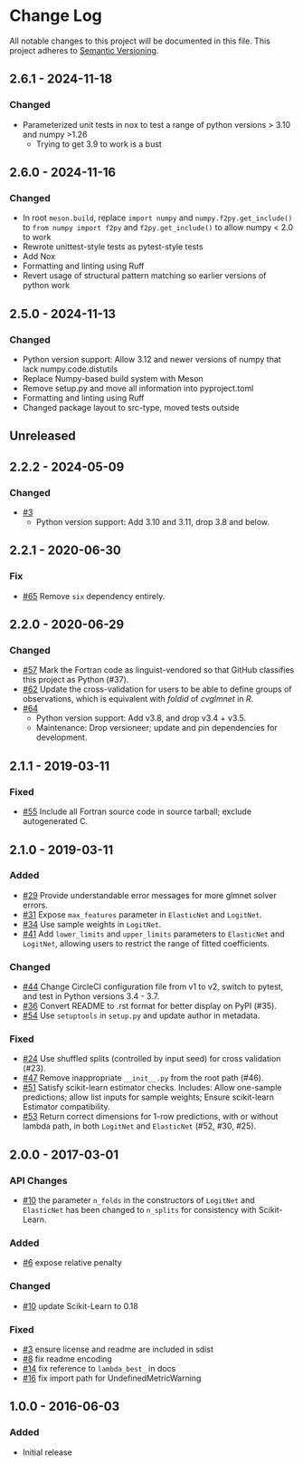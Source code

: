 # Change Log
All notable changes to this project will be documented in this file.
This project adheres to [Semantic Versioning](http://semver.org/).

## 2.6.1 - 2024-11-18
### Changed
* Parameterized unit tests in nox to test a range of python versions > 3.10 and
  numpy >1.26
  * Trying to get 3.9 to work is a bust

## 2.6.0 - 2024-11-16
### Changed
* In root `meson.build`, replace `import numpy` and `numpy.f2py.get_include()` to 
  `from numpy import f2py` and `f2py.get_include()` to allow numpy < 2.0 to work
* Rewrote unittest-style tests as pytest-style tests
* Add Nox
* Formatting and linting using Ruff
* Revert usage of structural pattern matching so earlier versions of python work

## 2.5.0 - 2024-11-13

### Changed
* Python version support: Allow 3.12 and newer versions of numpy
  that lack numpy.code.distutils
* Replace Numpy-based build system with Meson
* Remove setup.py and move all information into pyproject.toml
* Formatting and linting using Ruff
* Changed package layout to src-type, moved tests outside

## Unreleased

## 2.2.2 - 2024-05-09
### Changed
* [#3](https://github.com/replicahq/python-glmnet/pull/3)
   - Python version support: Add 3.10 and 3.11, drop 3.8 and below.

## 2.2.1 - 2020-06-30
### Fix
* [#65](https://github.com/civisanalytics/python-glmnet/pull/65)
  Remove `six` dependency entirely.

## 2.2.0 - 2020-06-29
### Changed
* [#57](https://github.com/civisanalytics/python-glmnet/pull/57)
  Mark the Fortran code as linguist-vendored so that GitHub classifies
  this project as Python (#37).
* [#62](https://github.com/civisanalytics/python-glmnet/pull/62)
  Update the cross-validation for users to be able to define groups of
  observations, which is equivalent with *foldid* of *cvglmnet* in *R*.
* [#64](https://github.com/civisanalytics/python-glmnet/pull/64)
   - Python version support: Add v3.8, and drop v3.4 + v3.5.
   - Maintenance: Drop versioneer; update and pin dependencies for development.

## 2.1.1 - 2019-03-11
### Fixed
* [#55](https://github.com/civisanalytics/python-glmnet/pull/55)
  Include all Fortran source code in source tarball; exclude autogenerated C.

## 2.1.0 - 2019-03-11

### Added
* [#29](https://github.com/civisanalytics/python-glmnet/pull/29)
  Provide understandable error messages for more glmnet solver errors.
* [#31](https://github.com/civisanalytics/python-glmnet/pull/31)
  Expose `max_features` parameter in `ElasticNet` and `LogitNet`.
* [#34](https://github.com/civisanalytics/python-glmnet/pull/34)
  Use sample weights in `LogitNet`.
* [#41](https://github.com/civisanalytics/python-glmnet/pull/41)
  Add `lower_limits` and `upper_limits` parameters to `ElasticNet`
  and `LogitNet`, allowing users to restrict the range of fitted coefficients.

### Changed
* [#44](https://github.com/civisanalytics/python-glmnet/pull/44)
  Change CircleCI configuration file from v1 to v2, switch to pytest,
  and test in Python versions 3.4 - 3.7.
* [#36](https://github.com/civisanalytics/python-glmnet/pull/36)
  Convert README to .rst format for better display on PyPI (#35).
* [#54](https://github.com/civisanalytics/python-glmnet/pull/54)
  Use `setuptools` in `setup.py` and update author in metadata.

### Fixed
* [#24](https://github.com/civisanalytics/python-glmnet/pull/24)
  Use shuffled splits (controlled by input seed) for cross validation (#23).
* [#47](https://github.com/civisanalytics/python-glmnet/pull/47)
  Remove inappropriate `__init__.py` from the root path (#46).
* [#51](https://github.com/civisanalytics/python-glmnet/pull/51)
  Satisfy scikit-learn estimator checks. Includes:
  Allow one-sample predictions; allow list inputs for sample weights;
  Ensure scikit-learn Estimator compatibility.
* [#53](https://github.com/civisanalytics/python-glmnet/pull/53)
  Return correct dimensions for 1-row predictions, with or without lambda
  path, in both `LogitNet` and `ElasticNet` (#52, #30, #25).

## 2.0.0 - 2017-03-01

### API Changes
* [#10](https://github.com/civisanalytics/python-glmnet/pull/10) the parameter `n_folds` in the constructors of `LogitNet` and `ElasticNet` has been changed to `n_splits` for consistency with Scikit-Learn.

### Added
* [#6](https://github.com/civisanalytics/python-glmnet/pull/6) expose relative penalty

### Changed
* [#10](https://github.com/civisanalytics/python-glmnet/pull/10) update Scikit-Learn to 0.18

### Fixed
* [#3](https://github.com/civisanalytics/python-glmnet/pull/3) ensure license and readme are included in sdist
* [#8](https://github.com/civisanalytics/python-glmnet/pull/8) fix readme encoding
* [#14](https://github.com/civisanalytics/python-glmnet/pull/14) fix reference to `lambda_best_` in docs
* [#16](https://github.com/civisanalytics/python-glmnet/pull/16) fix import path for UndefinedMetricWarning

## 1.0.0 - 2016-06-03
### Added
- Initial release
